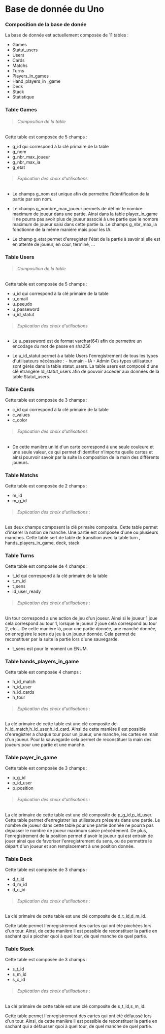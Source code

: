 # Base de donnée du Uno

### Composition de la base de donée 

La base de donnée est actuellement composée de 11 tables :

- Games
- Statut_users
- Users
- Cards
- Matchs
- Turns
- Players_in_games
- Hand_players_in _game
- Deck
- Stack
- Statistique

### Table Games

>###### Composition de la table 

Cette table est composée de 5 champs : 
- g_id qui correspond à la clé primaire de la table 
- g_nom 
- g_nbr_max_joueur
- g_nbr_max_ia
- g_etat

>###### Explication des choix d'utilisations

- Le champs g_nom est unique afin de permettre l'identification de la partie par son nom. 

- Le champs g_nombre_max_joueur permets de définir le nombre maximum de joueur dans une partie. Ainsi dans la table player_in_game il ne pourra pas avoir plus de joueur associé à une partie que le nombre maximum de joueur saisi dans cette partie la. Le champs g_nbr_max_ia fonctionne de la même manière mais pour les IA. 

- Le champ g_etat permet d'enregister l'état de la partie à savoir si elle est en attente de joueur, en cour, terminé, ... 


### Table Users

>###### Composition de la table 

Cette table est composée de 5 champs : 
- u_id qui correspond à la clé primaire de la table 
- u_email
- u_pseudo
- u_passeword
- u_id_statut

>###### Explication des choix d'utilisations

- Le u_passeword est de format varchar(64) afin de permettre un encodage du mot de passe en sha256

- Le u_id_statut permet à a table Users  l'enregistrement de tous les types d'utilisateurs nécéssaire : 
		- humain
		- IA
		- Admin 
Ces types utilisateur sont gérés dans la table statut_users. La table users est composé d'une clé étrangère Id_statut_users afin de pouvoir acceder aux données de la table Statut_users. 

### Table Cards

Cette table est composée de 3 champs : 
- c_id qui correspond à la clé primaire de la table 
- c_values
- c_color

>###### Explication des choix d'utilisations
 
 - De cette manière un id d'un carte correspond à une seule couleure et une seule valeur, ce qui permet d'identifier n'importe quelle cartes et ainsi pourvoir savoir par la suite la composition de la main des différents joueurs. 

 ### Table Matchs

 Cette table est composée de 2 champs :
 - m_id
 - m_g_id

 >###### Explication des choix d'utilisations : 

Les deux champs composent la clé primaire composite. Cette table permet d'inserer la notion de manche. Une partie est composée d'une ou plusieurs manches. Cette table sert de table de transition avec la table turn , hands_players_in_game, deck, stack

 ### Table Turns

Cette table est composée de 4 champs : 
- t_id qui correspond à la clé primaire de la table 
- t_m_id
- t_sens
- id_user_ready

>###### Explication des choix d'utilisations : 

Un tour correspond a une action de jeu d'un joueur. Ainsi si le joueur 1 joue cela correspond au tour 1, lorsque le joueur 2 joue cela correspond au tour 2, etc... De cette manière là, pour une partie donnée, une manché donnée, on enregistre le sens du jeu à un joueur donnée. Cela permet de reconstituer par la suite la partie lors d'une sauvegarde. 

- t_sens est pour le moment un ENUM. 

### Table hands_players_in_game

Cette table est composée 4 champs : 
- h_id_match
- h_id_user
- h_id_cards
- h_tour

>###### Explication des choix d'utilisations : 

La clé primaire de cette table est une clé composite de h_id_match,h_id_user,h_id_card. 
Ainsi de cette manière il est possible d'enregistrer a chaque tour pour un joueur, une manche, les cartes en main d'un joueur. Pour la sauvegarde cela permet de reconstituer la main des joueurs pour une partie et une manche. 

### Table payer_in_game

Cette table est composée de 3 champs : 
- p_g_id
- p_id_user
- p_position

>###### Explication des choix d'utilisations : 

La clé primaire de cette table est une clé composite de p_g_id,p_id_user. 
Cette table permet d'enregistrer les utilisateurs présents dans une partie. Le nombre de joueur dans cette table pour une partie donnée ne pourra pas dépasser le nombre de joueur maximum saisie précédement. 
De plus, l'enregistrement de la position permet d'avoir le joueur qui est entrain de jouer ainsi que de favoriser l'enregistrement du sens, ou de permettre le départ d'un joueur et son remplacement à une position donnée.  


### Table Deck 

Cette table est composée de 3 champs : 
- d_t_id
- d_m_id
- d_c_id 

>###### Explication des choix d'utilisations : 

La clé primaire de cette table est une clé composite de d_t_id,d_m_id. 

Cette table permet l'enregistrement des cartes qui ont été piochées lors d'un tour. Ainsi, de cette manière il est possible de reconstituer la partie en sachant qui a piocher quoi à quel tour, de quel manche de quel partie. 

### Table Stack

Cette table est composée de 3 champs : 
- s_t_id
- s_m_id
- s_c_id 

>###### Explication des choix d'utilisations : 

La clé primaire de cette table est une clé composite de s_t_id,s_m_id. 

Cette table permet l'enregistrement des cartes qui ont été défaussé lors d'un tour. Ainsi, de cette manière il est possible de reconstituer la partie en sachant qui a défausser quoi à quel tour, de quel manche de quel partie. 
